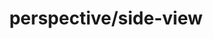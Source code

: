 ---
title: perspective/side-view
layout: genome-project/gene
planted: 2023-11-05T05:36:20Z
tended: 2023-11-05T05:36:20Z
---